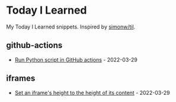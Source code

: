 # Today I Learned

My Today I Learned snippets. Inspired by [simonw/til](https://github.com/simonw/til).

<!-- entries: start -->

## github-actions

- [Run Python script in GitHub actions](github-actions/run-python-script.md) - 2022-03-29

## iframes

- [Set an iframe's height to the height of its content](iframes/set-iframe-height-to-the-height-of-its-content.md) - 2022-03-29

